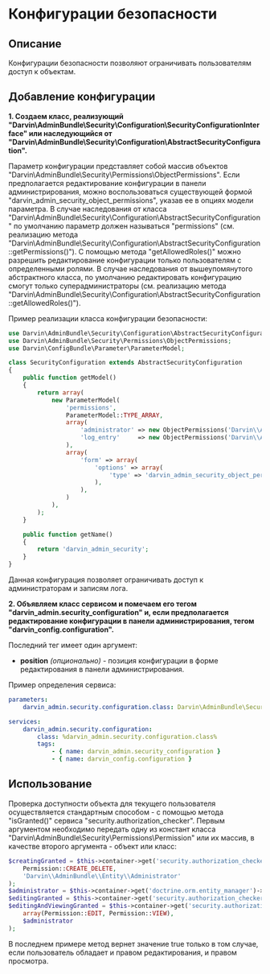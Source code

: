 Конфигурации безопасности
=========================

## Описание

Конфигурации безопасности позволяют ограничивать пользователям доступ к объектам.

## Добавление конфигурации

**1. Создаем класс, реализующий "Darvin\AdminBundle\Security\Configuration\SecurityConfigurationInterface" или
 наследующийся от "Darvin\AdminBundle\Security\Configuration\AbstractSecurityConfiguration".**

Параметр конфигурации представляет собой массив объектов "Darvin\AdminBundle\Security\Permissions\ObjectPermissions".
 Если предполагается редактирование конфигурации в панели администрирования, можно воспользоваться существующей формой
 "darvin_admin_security_object_permissions", указав ее в опциях модели параметра. В случае наследования от класса
 "Darvin\AdminBundle\Security\Configuration\AbstractSecurityConfiguration" по умолчанию параметр должен называться
 "permissions" (см. реализацию метода "Darvin\AdminBundle\Security\Configuration\AbstractSecurityConfiguration::getPermissions()").
 С помощью метода "getAllowedRoles()" можно разрешить редактирование конфигурации только пользователям с определенными
 ролями. В случае наследования от вышеупомянутого абстрактного класса, по умолчанию редактировать конфигурацию смогут
 только суперадминистраторы (см. реализацию метода
 "Darvin\AdminBundle\Security\Configuration\AbstractSecurityConfiguration::getAllowedRoles()").

Пример реализации класса конфигурации безопасности:

```php
use Darvin\AdminBundle\Security\Configuration\AbstractSecurityConfiguration;
use Darvin\AdminBundle\Security\Permissions\ObjectPermissions;
use Darvin\ConfigBundle\Parameter\ParameterModel;

class SecurityConfiguration extends AbstractSecurityConfiguration
{
    public function getModel()
    {
        return array(
            new ParameterModel(
                'permissions',
                ParameterModel::TYPE_ARRAY,
                array(
                    'administrator' => new ObjectPermissions('Darvin\\AdminBundle\\Entity\\Administrator'),
                    'log_entry'     => new ObjectPermissions('Darvin\\AdminBundle\\Entity\\LogEntry'),
                ),
                array(
                    'form' => array(
                        'options' => array(
                            'type' => 'darvin_admin_security_object_permissions',
                        ),
                    ),
                )
            ),
        );
    }

    public function getName()
    {
        return 'darvin_admin_security';
    }
}
```

Данная конфигурация позволяет ограничивать доступ к администраторам и записям лога.

**2. Объявляем класс сервисом и помечаем его тегом "darvin_admin.security_configuration" и, если предполагается
 редактирование конфигурации в панели администрирования, тегом "darvin_config.configuration".**

Последний тег имеет один аргумент:

- **position** *(опционально)* - позиция конфигурации в форме редактирования в панели администрирования.

Пример определения сервиса:

```yaml
parameters:
    darvin_admin.security.configuration.class: Darvin\AdminBundle\Security\Configuration\SecurityConfiguration

services:
    darvin_admin.security.configuration:
        class: %darvin_admin.security.configuration.class%
        tags:
            - { name: darvin_admin.security_configuration }
            - { name: darvin_config.configuration }
```

## Использование

Проверка доступности объекта для текущего пользователя осуществляется стандартным способом - с помощью метода
 "isGranted()" сервиса "security.authorization_checker". Первым аргументом необходимо передать одну из констант класса
 "Darvin\AdminBundle\Security\Permissions\Permission" или их массив, в качестве второго аргумента - объект или класс:

```php
$creatingGranted = $this->container->get('security.authorization_checker')->isGranted(
    Permission::CREATE_DELETE,
    'Darvin\\AdminBundle\\Entity\\Administrator'
);
$administrator = $this->container->get('doctrine.orm.entity_manager')->find('DarvinAdminBundle:Administrator', 5);
$editingGranted = $this->container->get('security.authorization_checker')->isGranted(Permission::EDIT, $administrator);
$editingAndViewingGranted = $this->container->get('security.authorization_checker')->isGranted(
    array(Permission::EDIT, Permission::VIEW),
    $administrator
);
```

В последнем примере метод вернет значение true только в том случае, если пользователь обладает и правом редактирования, и
 правом просмотра.
